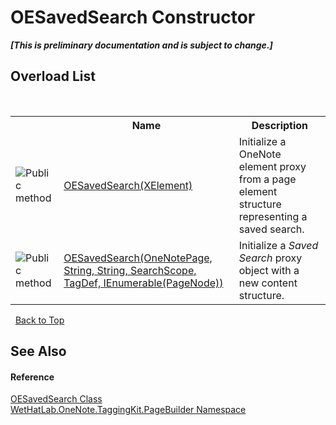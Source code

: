 # OESavedSearch Constructor 
 _**\[This is preliminary documentation and is subject to change.\]**_


## Overload List
&nbsp;<table><tr><th></th><th>Name</th><th>Description</th></tr><tr><td>![Public method](media/pubmethod.gif "Public method")</td><td><a href="d8395cea-4518-f008-a336-eeba8d03194e">OESavedSearch(XElement)</a></td><td>
Initialize a OneNote element proxy from a page element structure representing a saved search.</td></tr><tr><td>![Public method](media/pubmethod.gif "Public method")</td><td><a href="7e3b68a2-adf7-9aec-176a-cb4748f88879">OESavedSearch(OneNotePage, String, String, SearchScope, TagDef, IEnumerable(PageNode))</a></td><td>
Initialize a _Saved Search_ proxy object with a new content structure.</td></tr></table>&nbsp;
<a href="#oesavedsearch-constructor">Back to Top</a>

## See Also


#### Reference
<a href="6f2e90b5-6143-e4fa-50c9-cd08fedf475d">OESavedSearch Class</a><br /><a href="56352230-71f2-f4b7-63a8-983965663af5">WetHatLab.OneNote.TaggingKit.PageBuilder Namespace</a><br />